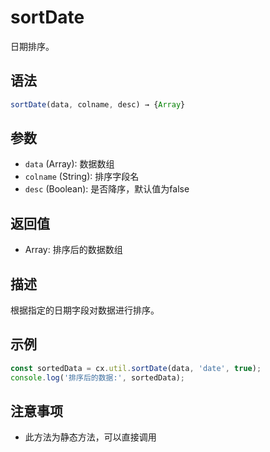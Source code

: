 # sortDate

日期排序。

## 语法

```javascript
sortDate(data, colname, desc) → {Array}
```

## 参数

- `data` (Array): 数据数组
- `colname` (String): 排序字段名
- `desc` (Boolean): 是否降序，默认值为false

## 返回值

- Array: 排序后的数据数组

## 描述

根据指定的日期字段对数据进行排序。

## 示例

```javascript
const sortedData = cx.util.sortDate(data, 'date', true);
console.log('排序后的数据:', sortedData);
```

## 注意事项

- 此方法为静态方法，可以直接调用 